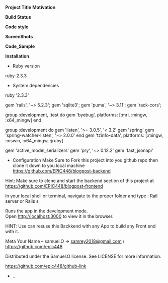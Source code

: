 
**Project Title**
**Motivation**

**Build Status**

**Code style**

**ScreenShots**

**Code_Sample**

**Installation**

* Ruby version

ruby-2.3.3

* System dependencies


ruby '2.3.3'

gem 'rails', '~> 5.2.3';
gem 'sqlite3';
gem 'puma', '~> 3.11';
gem 'rack-cors';

group :development, :test do
  gem 'byebug', platforms: [:mri, :mingw, :x64_mingw]
end

group :development do
  gem 'listen', '>= 3.0.5', '< 3.2'
  gem 'spring'
  gem 'spring-watcher-listen', '~> 2.0.0'
end
gem 'tzinfo-data', platforms: [:mingw, :mswin, :x64_mingw, :jruby]

gem 'active_model_serializers'
gem 'pry', '~> 0.12.2'
gem 'fast_jsonapi'


* Configuration
Make Sure to Fork this project into you github repo then clone it down to you local machine https://github.com/EPIC448/blogpost-backend

Hint: Make sure to  clone and start the backend section of this project at https://github.com/EPIC448/blogpost-frontend

 In your local shell or terminal, navigate to  the proper folder and type :
  Rail server or Rails s


Runs the app in the development mode.<br />
Open [http://localhost:3000](http://localhost:3000) to view it in the browser.



HINT: Use can resuse this Backkend with any App to build any Front end with it.  

Meta
Your Name – samuel.O -> samrey2018@gmail.com / https://github.com/epic448

Distributed under the Samuel.O license. See LICENSE for more information.

https://github.com/epic448/github-link


* ...





